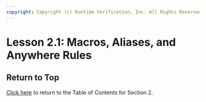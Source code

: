```yaml
---
copyright: Copyright (c) Runtime Verification, Inc. All Rights Reserved.
---
```


# Lesson 2.1: Macros, Aliases, and Anywhere Rules

## Return to Top

[Click here](../README.md) to return to the Table of Contents for Section 2.
